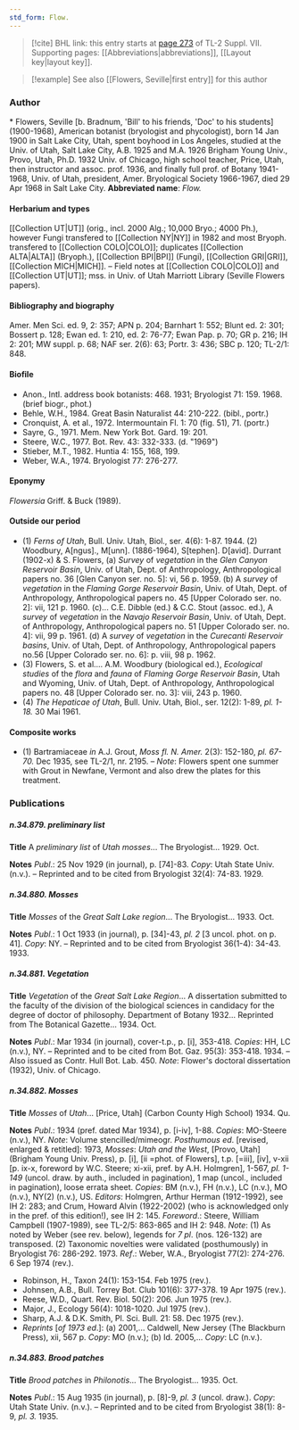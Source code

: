 ```yaml
---
std_form: Flow.
---
```


> [!cite] BHL link: this entry starts at [page 273](https://www.biodiversitylibrary.org/page/33259777) of TL-2 Suppl. VII.
> Supporting pages: [[Abbreviations|abbreviations]], [[Layout key|layout key]].

> [!example] See also [[Flowers, Seville|first entry]] for this author

### Author

\* Flowers, Seville \[b. Bradnum, 'Bill' to his friends, 'Doc' to his students\] (1900-1968), American botanist (bryologist and phycologist), born 14 Jan 1900 in Salt Lake City, Utah, spent boyhood in Los Angeles, studied at the Univ. of Utah, Salt Lake City, A.B. 1925 and M.A. 1926 Brigham Young Univ., Provo, Utah, Ph.D. 1932 Univ. of Chicago, high school teacher, Price, Utah, then instructor and assoc. prof. 1936, and finally full prof. of Botany 1941-1968, Univ. of Utah, president, Amer. Bryological Society 1966-1967, died 29 Apr 1968 in Salt Lake City. 
**Abbreviated name**: *Flow.*

#### Herbarium and types

[[Collection UT|UT]] (orig., incl. 2000 Alg.; 10,000 Bryo.; 4000 Ph.), however Fungi transfered to [[Collection NY|NY]] in 1982 and most Bryoph. transfered to [[Collection COLO|COLO]]; duplicates [[Collection ALTA|ALTA]] (Bryoph.), [[Collection BPI|BPI]] (Fungi), [[Collection GRI|GRI]], [[Collection MICH|MICH]]. – Field notes at [[Collection COLO|COLO]] and [[Collection UT|UT]]; mss. in Univ. of Utah Marriott Library (Seville Flowers papers).

#### Bibliography and biography

Amer. Men Sci. ed. 9, 2: 357; APN p. 204; Barnhart 1: 552; Blunt ed. 2: 301; Bossert p. 128; Ewan ed. 1: 210, ed. 2: 76-77; Ewan Pap. p. 70; GR p. 216; IH 2: 201; MW suppl. p. 68; NAF ser. 2(6): 63; Portr. 3: 436; SBC p. 120; TL-2/1: 848.

#### Biofile

- Anon., Intl. address book botanists: 468. 1931; Bryologist 71: 159. 1968. (brief biogr., phot.)
- Behle, W.H., 1984. Great Basin Naturalist 44: 210-222. (bibl., portr.)
- Cronquist, A. et al., 1972. Intermountain Fl. 1: 70 (fig. 51), 71. (portr.)
- Sayre, G., 1971. Mem. New York Bot. Gard. 19: 201.
- Steere, W.C., 1977. Bot. Rev. 43: 332-333. (d. "1969")
- Stieber, M.T., 1982. Huntia 4: 155, 168, 199.
- Weber, W.A., 1974. Bryologist 77: 276-277.

#### Eponymy

*Flowersia* Griff. & Buck (1989).

#### Outside our period

- (1) *Ferns of Utah*, Bull. Univ. Utah, Biol., ser. 4(6): 1-87. 1944. (2) Woodbury, A\[ngus\]., M\[unn\]. (1886-1964), S\[tephen\]. D\[avid\]. Durrant (1902-x) & S. Flowers, (a) *Survey* of *vegetation* in the *Glen Canyon Reservoir Basin*, Univ. of Utah, Dept. of Anthropology, Anthropological papers no. 36 \[Glen Canyon ser. no. 5\]: vi, 56 p. 1959.
(b) A *survey* of *vegetation* in the *Flaming Gorge Reservoir Basin*, Univ. of Utah, Dept. of Anthropology, Anthropological papers no. 45 \[Upper Colorado ser. no. 2\]: vii, 121 p. 1960.
(c)... C.E. Dibble (ed.) & C.C. Stout (assoc. ed.), A *survey* of *vegetation* in the *Navajo Reservoir Basin*, Univ. of Utah, Dept. of Anthropology, Anthropological papers no. 51 \[Upper Colorado ser. no. 4\]: vii, 99 p. 1961.
(d) A *survey* of *vegetation* in the *Curecanti Reservoir basins*, Univ. of Utah, Dept. of Anthropology, Anthropological papers no.56 \[Upper Colorado ser. no. 6\]: p. viii, 98 p. 1962.
- (3) Flowers, S. et al.... A.M. Woodbury (biological ed.), *Ecological studies* of the *flora* and *fauna* of *Flaming Gorge Reservoir Basin*, Utah and Wyoming, Univ. of Utah, Dept. of Anthropology, Anthropological papers no. 48 \[Upper Colorado ser. no. 3\]: viii, 243 p. 1960.
- (4) *The Hepaticae of Utah*, Bull. Univ. Utah, Biol., ser. 12(2): 1-89, *pl. 1-18.* 30 Mai 1961.

#### Composite works

- (1) Bartramiaceae *in* A.J. Grout, *Moss fl. N. Amer.* 2(3): 152-180, *pl. 67-70.* Dec 1935, see TL-2/1, nr. 2195. – *Note*: Flowers spent one summer with Grout in Newfane, Vermont and also drew the plates for this treatment.

### Publications

##### n.34.879. preliminary list

**Title**
A *preliminary list* of *Utah mosses*... The Bryologist... 1929. Oct.

**Notes**
*Publ*.: 25 Nov 1929 (in journal), p. \[74\]-83. *Copy*: Utah State Univ. (n.v.). – Reprinted and to be cited from Bryologist 32(4): 74-83. 1929.

##### n.34.880. Mosses

**Title**
*Mosses* of the *Great Salt Lake region*... The Bryologist... 1933. Oct.

**Notes**
*Publ*.: 1 Oct 1933 (in journal), p. \[34\]-43, *pl. 2* \[3 uncol. phot. on p. 41\]. *Copy*: NY. – Reprinted and to be cited from Bryologist 36(1-4): 34-43. 1933.

##### n.34.881. Vegetation

**Title**
*Vegetation* of the *Great Salt Lake Region*... A dissertation submitted to the faculty of the division of the biological sciences in candidacy for the degree of doctor of philosophy. Department of Botany 1932... Reprinted from The Botanical Gazette... 1934. Oct.

**Notes**
*Publ*.: Mar 1934 (in journal), cover-t.p., p. \[i\], 353-418. *Copies*: HH, LC (n.v.), NY. – Reprinted and to be cited from Bot. Gaz. 95(3): 353-418. 1934. – Also issued as Contr. Hull Bot. Lab. 450.
*Note*: Flower's doctoral dissertation (1932), Univ. of Chicago.

##### n.34.882. Mosses

**Title**
*Mosses* of *Utah*... \[Price, Utah\] (Carbon County High School) 1934. Qu.

**Notes**
*Publ*.: 1934 (pref. dated Mar 1934), p. \[i-iv\], 1-88. *Copies*: MO-Steere (n.v.), NY.
*Note*: Volume stencilled/mimeogr.
*Posthumous ed*. \[revised, enlarged & retitled\]: 1973, *Mosses*: *Utah and the West*, \[Provo, Utah\] (Brigham Young Univ. Press), p. \[i\], \[ii =phot. of Flowers\], t.p. \[=iii\], \[iv\], v-xii \[p. ix-x, foreword by W.C. Steere; xi-xii, pref. by A.H. Holmgren\], 1-567, *pl. 1-149* (uncol. draw. by auth., included in pagination), 1 map (uncol., included in pagination), loose errata sheet. *Copies*: BM (n.v.), FH (n.v.), LC (n.v.), MO (n.v.), NY(2) (n.v.), US.
*Editors*: Holmgren, Arthur Herman (1912-1992), see IH 2: 283; and Crum, Howard Alvin (1922-2002) (who is acknowledged only in the pref. of this edition!), see IH 2: 145.
*Foreword*.: Steere, William Campbell (1907-1989), see TL-2/5: 863-865 and IH 2: 948.
*Note*: (1) As noted by Weber (see rev. below), legends for *7 pl*. (nos. 126-132) are transposed. (2) Taxonomic novelties were validated (posthumously) in Bryologist 76: 286-292. 1973.
*Ref*.: Weber, W.A., Bryologist 77(2): 274-276. 6 Sep 1974 (rev.).
- Robinson, H., Taxon 24(1): 153-154. Feb 1975 (rev.).
- Johnsen, A.B., Bull. Torrey Bot. Club 101(6): 377-378. 19 Apr 1975 (rev.).
- Reese, W.D., Quart. Rev. Biol. 50(2): 206. Jun 1975 (rev.).
- Major, J., Ecology 56(4): 1018-1020. Jul 1975 (rev.).
- Sharp, A.J. & D.K. Smith, Pl. Sci. Bull. 21: 58. Dec 1975 (rev.).
- *Reprints* \[*of 1973 ed*.\]: (a) 2001,... Caldwell, New Jersey (The Blackburn Press), xii, 567 p. *Copy*: MO (n.v.); (b) Id. 2005,... *Copy*: LC (n.v.).

##### n.34.883. Brood patches

**Title**
*Brood patches* in *Philonotis*... The Bryologist... 1935. Oct.

**Notes**
*Publ*.: 15 Aug 1935 (in journal), p. \[8\]-9, *pl. 3* (uncol. draw.). *Copy*: Utah State Univ. (n.v.). – Reprinted and to be cited from Bryologist 38(1): 8-9, *pl. 3.* 1935.

